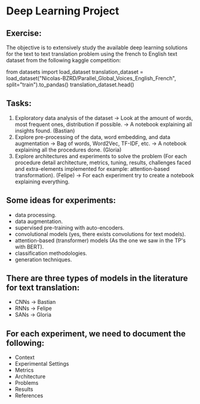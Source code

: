 # Deep Learning Project

## Exercise:
The objective is to extensively study the available deep learning solutions for the text to text translation problem using the french to English text dataset from the following kaggle competition:

from datasets import load_dataset
translation_dataset = load_dataset("Nicolas-BZRD/Parallel_Global_Voices_English_French", split="train").to_pandas()
translation_dataset.head()

## Tasks:
1. Exploratory data analysis of the dataset -> Look at the amount of words, most frequent ones, distribution if possible. -> A notebook explaining all insights found. (Bastian)
2. Explore pre-processing of the data, word embedding, and data augmentation -> Bag of words, Word2Vec, TF-IDF, etc. -> A notebook explaining all the procedures done. (Gloria)
3. Explore architectures and experiments to solve the problem (For each procedure detail architecture, metrics, tuning, results, challenges faced and extra-elements implemented for example: attention-based transformation). (Felipe)
-> For each experiment try to create a notebook explaining everything.

## Some ideas for experiments:
- data processing.
- data augmentation.
- supervised pre-training with auto-encoders.
- convolutional models (yes, there exists convolutions for text models).
- attention-based (transformer) models (As the one we saw in the TP's with BERT).
- classification methodologies.
- generation techniques.

## There are three types of models in the literature for text translation:
- CNNs -> Bastian
- RNNs -> Felipe
- SANs -> Gloria

## For each experiment, we need to document the following:
- Context
- Experimental Settings
- Metrics
- Architecture
- Problems
- Results
- References
